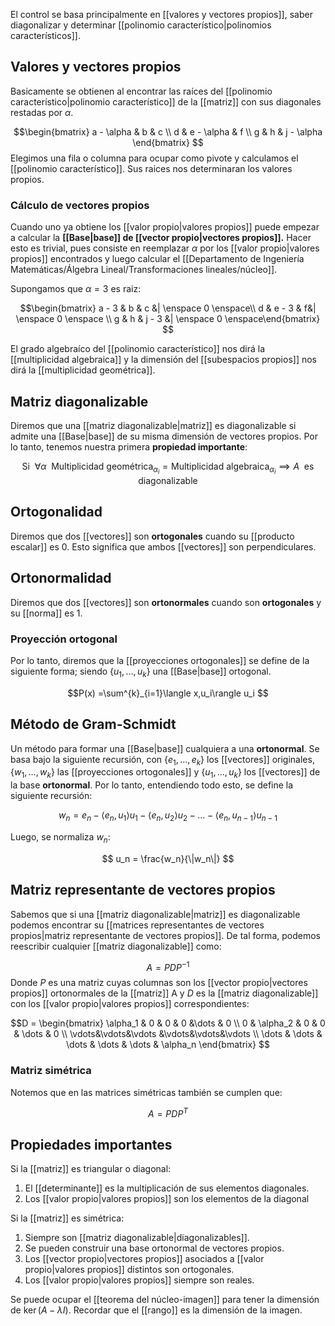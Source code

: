 
El control se basa principalmente en [[valores y vectores propios]], saber diagonalizar y determinar [[polinomio característico|polinomios característicos]]. 

## Valores y vectores propios 

Basicamente se obtienen al encontrar las raíces del [[polinomio característico|polinomio característico]] de la [[matriz]] con sus diagonales restadas por $\alpha$. 

$$\begin{bmatrix} a - \alpha & b & c \\ d & e - \alpha & f \\ g & h & j - \alpha \end{bmatrix} $$ 
Elegimos una fila o columna para ocupar como pivote y calculamos el [[polinomio característico]]. Sus raices nos determinaran los valores propios.  

### Cálculo de vectores propios 

Cuando uno ya obtiene los [[valor propio|valores propios]] puede empezar a calcular la **[[Base|base]]  de [[vector propio|vectores propios]].**  Hacer esto es trivial, pues consiste en reemplazar $\alpha$ por los [[valor propio|valores propios]] encontrados y luego calcular el [[Departamento de Ingeniería Matemáticas/Álgebra Lineal/Transformaciones lineales/núcleo]]. 

Supongamos que $\alpha = 3$ es raiz: 

$$\begin{bmatrix} a - 3 & b & c &| \enspace 0 \enspace\\ d & e - 3 & f&| \enspace 0 \enspace \\ g & h & j - 3 &| \enspace 0 \enspace\end{bmatrix} $$

El grado algebraíco del [[polinomio característico]] nos dirá la [[multiplicidad algebraica]] y la dimensión del [[subespacios propios]] nos dirá la [[multiplicidad geométrica]]. 

## Matriz diagonalizable 

Diremos que una [[matriz diagonalizable|matriz]] es diagonalizable si admite una [[Base|base]] de su misma dimensión de vectores propios. Por lo tanto, tenemos nuestra primera **propiedad importante**: 

$$\text{Si}\enspace\forall\alpha\enspace\text{Multiplicidad geométrica}_{\alpha_i} = \text{Multiplicidad algebraica}_{\alpha_i}\implies A\enspace\text{es diagonalizable} $$ 
## Ortogonalidad 

Diremos que dos [[vectores]] son **ortogonales** cuando su [[producto escalar]] es 0. Esto significa que ambos [[vectores]] son perpendiculares. 

## Ortonormalidad 

Diremos que dos [[vectores]] son **ortonormales** cuando son **ortogonales** y su [[norma]] es 1. 

### Proyección ortogonal 

Por lo tanto, diremos que la [[proyecciones ortogonales]] se define de la siguiente forma; siendo $\lbrace u_1,\dots,u_k\rbrace$ una [[Base|base]] ortogonal. 

$$P(x) =\sum^{k}_{i=1}\langle x,u_i\rangle u_i $$ 
## Método de Gram-Schmidt

Un método para formar una [[Base|base]] cualquiera a una **ortonormal**. Se basa bajo la siguiente recursión, con $\lbrace e_1,\dots,e_k\rbrace$ los [[vectores]] originales, $\lbrace w_1,\dots,w_k\rbrace$ las [[proyecciones ortogonales]] y $\lbrace u_1,\dots,u_k\rbrace$ los [[vectores]] de la base **ortonormal**. Por lo tanto, entendiendo todo esto, se define la siguiente recursión: 


$$ w_n =e_n - \langle e_n,u_1 \rangle u_1 - \langle e_n,u_2 \rangle u_2 - \dots - \langle e_n,u_{n-1} \rangle u_{n-1} $$

Luego, se normaliza $w_n$: 

$$ u_n = \frac{w_n}{\|w_n\|} $$

## Matriz representante de vectores propios

Sabemos que si una [[matriz diagonalizable|matriz]] es diagonalizable podemos encontrar su [[matrices representantes de vectores propios|matriz representante de vectores propios]]. De tal forma, podemos reescribir cualquier [[matriz diagonalizable]] como: 

$$ A = PDP^{-1}$$ 
Donde $P$ es una matriz cuyas columnas son los [[vector propio|vectores propios]] ortonormales de la [[matriz]] A y $D$ es la [[matriz diagonalizable]] con los [[valor propio|valores propios]] correspondientes: 

$$D = \begin{bmatrix} \alpha_1 & 0 & 0 & 0 &\dots & 0  \\ 0 & \alpha_2 & 0 & 0 & \dots & 0 \\ \vdots&\vdots&\vdots &\vdots&\vdots&\vdots \\ \dots & \dots & \dots & \dots & \dots & \alpha_n \end{bmatrix} 
$$
### Matriz simétrica 

Notemos que en las matrices simétricas también se cumplen que: 

$$ A = PDP^T $$ 
## Propiedades importantes 

Si la [[matriz]] es triangular o diagonal: 
1. El [[determinante]] es la multiplicación de sus elementos diagonales. 
2. Los [[valor propio|valores propios]] son los elementos de la diagonal 

Si la [[matriz]] es simétrica: 
1. Siempre son [[matriz diagonalizable|diagonalizables]]. 
2. Se pueden construir una base ortonormal de vectores propios. 
3. Los [[vector propio|vectores propios]] asociados a [[valor propio|valores propios]] distintos son ortogonales. 
4. Los [[valor propio|valores propios]] siempre son reales. 

Se puede ocupar el [[teorema del núcleo-imagen]] para tener la dimensión de $\ker (A-\lambda I)$. Recordar que el [[rango]] es la dimensión de la imagen.  